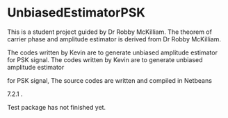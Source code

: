 UnbiasedEstimatorPSK
====================

This is a student project guided by Dr Robby McKilliam. The theorem of carrier phase and amplitude estimator is derived from Dr Robby McKilliam.

The codes written by Kevin are to generate unbiased amplitude estimator for PSK signal. The codes written by Kevin are to generate unbiased amplitude estimator 

for PSK signal, The source codes are written and compiled in Netbeans 

7.2.1 .

Test package has not finished yet.
